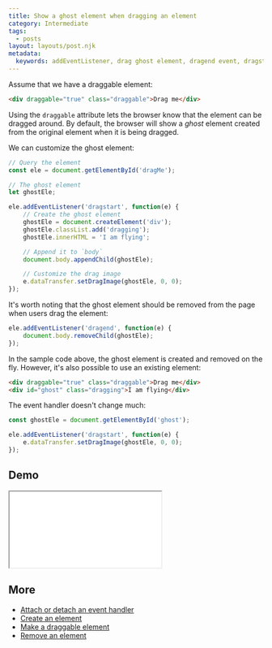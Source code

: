 ```yaml
---
title: Show a ghost element when dragging an element
category: Intermediate
tags:
  - posts
layout: layouts/post.njk
metadata:
  keywords: addEventListener, drag ghost element, dragend event, dragstart event, setDragImage
---
```


Assume that we have a draggable element:

```html
<div draggable="true" class="draggable">Drag me</div>
```

Using the `draggable` attribute lets the browser know that the element can be dragged around. By default, the browser will show a _ghost_ element created from the original element when it is being dragged.

We can customize the ghost element:

```js
// Query the element
const ele = document.getElementById('dragMe');

// The ghost element
let ghostEle;

ele.addEventListener('dragstart', function(e) {
    // Create the ghost element
    ghostEle = document.createElement('div');
    ghostEle.classList.add('dragging');
    ghostEle.innerHTML = 'I am flying';

    // Append it to `body`
    document.body.appendChild(ghostEle);

    // Customize the drag image
    e.dataTransfer.setDragImage(ghostEle, 0, 0);
});
```

It's worth noting that the ghost element should be removed from the page when users drag the element:

```js
ele.addEventListener('dragend', function(e) {
    document.body.removeChild(ghostEle);
});
```

In the sample code above, the ghost element is created and removed on the fly. However, it's also possible to use an existing element:

```html
<div draggable="true" class="draggable">Drag me</div>
<div id="ghost" class="dragging">I am flying</div>
```

The event handler doesn't change much:

```js
const ghostEle = document.getElementById('ghost');

ele.addEventListener('dragstart', function(e) {
    e.dataTransfer.setDragImage(ghostEle, 0, 0);
});
```

## Demo

<iframe src='/demo/show-a-ghost-element-when-dragging-an-element/index.html'></iframe>

## More

* [Attach or detach an event handler](/attach-or-detach-an-event-handler)
* [Create an element](/create-an-element)
* [Make a draggable element](/make-a-draggable-element)
* [Remove an element](/remove-an-element)